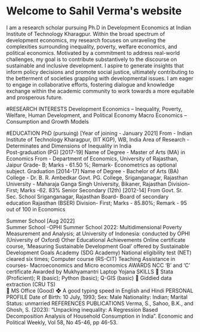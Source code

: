 # Welcome to Sahil Verma's website 

I am a research scholar pursuing Ph.D in Development Economics at Indian Institute of Technology Kharagpur. Within the broad spectrum of development economics, my research focuses on unraveling the complexities surrounding inequality, poverty, welfare economics, and political economics. Motivated by a commitment to address real-world challenges, my goal is to contribute substantively to the discourse on sustainable and inclusive development. I aspire to generate insights that inform policy decisions and promote social justice, ultimately contributing to the betterment of societies grappling with developmental issues. I am eager to engage in collaborative efforts, fostering dialogue and knowledge exchange within the academic community to work towards a more equitable and prosperous future.


#RESEARCH INTERESTS 
Development Economics – Inequality, Poverty, Welfare, Human Development, and Political                Economy
Macro Economics – Consumption and Growth Models 


#EDUCATION 
PhD (pursuing)                                                                      [Year of joining - January 2021]
From - Indian Institute of Technology Kharagpur, (IIT KGP), WB, India 
 Area of Research - Determinates and Dimensions of Inequality in India  
Post-graduation (PG)                                                                                               [2017-19]
Name of Degree - Master of Arts (MA) in Economics
From - Department of Economics, University of Rajasthan, Jaipur 
Grade- B; Marks - 61.50 %; Remark- Econometrics as optional subject. 
Graduation                                                                                                                   [2014-17]
Name of Degree - Bachelor of Arts (BA) College - Dr. B. R. Ambedkar Govt. PG. College, Sriganganagar, Rajasthan University - Maharaja Ganga Singh University, Bikaner, Rajasthan 
Division- First; Marks -62. 83%
Senior Secondary (12th)                                                                                        [2012-14]
From Govt. Sr. Sec. School Sriganganagar, Rajasthan Board- Board of secondary education Rajasthan (BSER) 
Division- First; Marks - 85.80%; Remark - 95 out of 100 in Economics

Summer School 	                                                               [Aug 2022]	
Summer School -OPHI Summer School 2022: Multidimensional Poverty Measurement and Analysis; at University of Indonesia: conducted by OPHI (University of Oxford) 
Other Educational Achievements 
Online certificate course, ’Measuring Sustainable Development Goal’ offered by Sustainable Development Goals Academy (SDG Academy) 
National eligibility test (NET) cleared six times; Computer course (RS-CIT) 
Teaching Assistance in courses- Macroeconomics and Micro economics 
AWARDS 
NCC ‘B’ and ‘C’ certificate 
Awarded by Mukhyamantri Laptop Yojana 
SKILLS 
	Stata (Proficient); R (basic); Python (basic); Q-GIS (basic) 
	Giddied data extraction (CRU TS)  
	MS Office (Good) ❖ A good typing speed in English and Hindi 
PERSONAL PROFILE 
Date of Birth: 10 July, 1993; Sex: Male 
Nationality: Indian; Marital Status: unmarried 
REFERENCES
PUBLICATIONS
Verma, S., Sahoo, B.K., and Ghosh, S. (2023): “Unpacking inequality: A Regression Based Decomposition Analysis of Household Consumption in India”. Economic and Political Weekly, Vol 58, No 45-46, pp 46-53.





